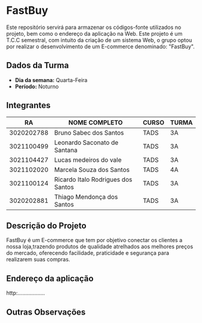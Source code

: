 # FastBuy
Este repositório servirá para armazenar os códigos-fonte utilizados no projeto, bem como o endereço da aplicação na Web. Este projeto é um T.C.C semestral, com intuito da criação de um sistema Web, o grupo optou por realizar o desenvolvimento de um E-commerce denominado: "FastBuy".

## Dados da Turma
* **Dia da semana:** Quarta-Feira
* **Período:** Noturno

## Integrantes
| RA         | NOME COMPLETO                        | CURSO | TURMA |
|------------|--------------------------------------|-------|-------|
| 3020202788 | Bruno Sabec dos Santos               | TADS  | 3A    |
| 3021100499 | Leonardo Saconato de Santana         | TADS  | 3A    |
| 3021104427 | Lucas medeiros do vale               | TADS  | 3A    |
| 3021102020 | Marcela Souza dos Santos             | TADS  | 4A    |
| 3021100124 | Ricardo Italo Rodrigues dos Santos   | TADS  | 3A    |
| 3020202881 | Thiago Mendonça dos Santos           | TADS  | 3A    |



## Descrição do Projeto

FastBuy é um E-commerce que tem por objetivo conectar os clientes a nossa loja,trazendo produtos de qualidade atrelhados aos melhores preços do mercado,
oferecendo facilidade, praticidade e segurança para realizarem suas compras.

## Endereço da aplicação
http:..................


## Outras Observações 
